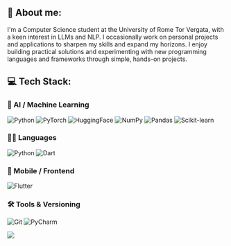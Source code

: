 ## 🧠 About me:
I'm a Computer Science student at the University of Rome Tor Vergata, with a keen interest in LLMs and NLP. I occasionally work on personal projects and applications to sharpen my skills and expand my horizons. I enjoy building practical solutions and experimenting with new programming languages and frameworks through simple, hands-on projects.

## 💻 Tech Stack:

### 🤖 AI / Machine Learning
![Python](https://img.shields.io/badge/python-%233776AB.svg?style=for-the-badge&logo=python&logoColor=white)
![PyTorch](https://img.shields.io/badge/PyTorch-%23EE4C2C.svg?style=for-the-badge&logo=pytorch&logoColor=white)
![HuggingFace](https://img.shields.io/badge/HuggingFace-%23FFBF00.svg?style=for-the-badge&logo=huggingface&logoColor=black)
![NumPy](https://img.shields.io/badge/Numpy-%23013243.svg?style=for-the-badge&logo=numpy&logoColor=white)
![Pandas](https://img.shields.io/badge/pandas-%23150458.svg?style=for-the-badge&logo=pandas&logoColor=white)
![Scikit-learn](https://img.shields.io/badge/scikit--learn-%23F7931E.svg?style=for-the-badge&logo=scikit-learn&logoColor=white)

### 🧑‍💻 Languages
![Python](https://img.shields.io/badge/python-%233776AB.svg?style=for-the-badge&logo=python&logoColor=white)
![Dart](https://img.shields.io/badge/dart-%230175C2.svg?style=for-the-badge&logo=dart&logoColor=white)

### 📱 Mobile / Frontend
![Flutter](https://img.shields.io/badge/Flutter-%2302569B.svg?style=for-the-badge&logo=Flutter&logoColor=white)

### 🛠️ Tools & Versioning
![Git](https://img.shields.io/badge/git-%23F05033.svg?style=for-the-badge&logo=git&logoColor=white)
![PyCharm](https://img.shields.io/badge/PyCharm-%23000000.svg?style=for-the-badge&logo=pycharm&logoColor=white)

![](https://github-readme-stats.vercel.app/api/top-langs/?username=haxroor&theme=dark&hide_border=false&include_all_commits=false&count_private=false&layout=compact)
